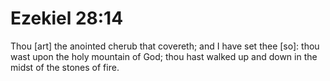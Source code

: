 # Ezekiel 28:14

Thou [art] the anointed cherub that covereth; and I have set thee [so]: thou wast upon the holy mountain of God; thou hast walked up and down in the midst of the stones of fire.